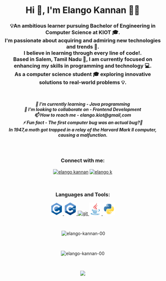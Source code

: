 <h1 align="center">Hi 👋, I'm Elango Kannan 👨‍💻</h1>


<h3 align="center"> 
  💡An ambitious learner pursuing Bachelor of Engineering in Computer Science at KIOT 🎓.<br>
I'm passionate about acquiring and admiring new technologies and trends 🚀.<br>
I believe in learning through every line of code!. <br>
Based in Salem, Tamil Nadu 🌴, I am currently focused on enhancing my skills in programming and technology 💻. <br>
As a computer science student 🎓 exploring innovative solutions to real-world problems 💡.</h3>

<h5 align="center">
  <br>
<p align="center">  
  
 🌱 I’m currently learning - **Java programming**<br>
 👯 I’m looking to collaborate on - **Frontend Development**<br>
 📫 How to reach me - **elango.kiot@gmail,com**<br>
 ⚡ Fun fact - **The first computer bug was an actual bug?🐛 <br>
 In 1947,a moth got trapped in a relay of the Harvard Mark II computer, causing a malfunction.**

 </p>
</h5>
<br>
<h3 align="center">Connect with me:</h3>
<p align="center"> 
<a href="https://linkedin.com/in/elango kannan" target="blank"><img align="center" src="https://raw.githubusercontent.com/rahuldkjain/github-profile-readme-generator/master/src/images/icons/Social/linked-in-alt.svg" alt="elango kannan" height="30" width="40" /></a>
<a href="https://www.hackerrank.com/elango k" target="blank"><img align="center" src="https://raw.githubusercontent.com/rahuldkjain/github-profile-readme-generator/master/src/images/icons/Social/hackerrank.svg" alt="elango k" height="30" width="40" /></a>
</p>
<br>

<h3 align="center">Languages and Tools:</h3> 

<p align="center"> <a href="https://www.cprogramming.com/" target="_blank" rel="noreferrer"> <img src="https://raw.githubusercontent.com/devicons/devicon/master/icons/c/c-original.svg" alt="c" width="40" height="40"/> </a> <a href="https://www.w3schools.com/cpp/" target="_blank" rel="noreferrer"> <img src="https://raw.githubusercontent.com/devicons/devicon/master/icons/cplusplus/cplusplus-original.svg" alt="cplusplus" width="40" height="40"/> </a> <a href="https://git-scm.com/" target="_blank" rel="noreferrer"> <img src="https://www.vectorlogo.zone/logos/git-scm/git-scm-icon.svg" alt="git" width="40" height="40"/> </a> <a href="https://www.java.com" target="_blank" rel="noreferrer"> <img src="https://raw.githubusercontent.com/devicons/devicon/master/icons/java/java-original.svg" alt="java" width="40" height="40"/> </a> <a href="https://www.python.org" target="_blank" rel="noreferrer"> <img src="https://raw.githubusercontent.com/devicons/devicon/master/icons/python/python-original.svg" alt="python" width="40" height="40"/> </a> </p>
<br>
<p align="center">&nbsp;<img align="center" src="https://github-readme-stats.vercel.app/api?username=elango-kannan-00&show_icons=true&locale=en" alt="elango-kannan-00" /> <br></p>
<br>
<p align="center"><img align="center" src="https://github-readme-streak-stats.herokuapp.com/?user=elango-kannan-00&" alt="elango-kannan-00" /></p>
<br>
<p align="center"> <img align="center" src="http://github-profile-summary-cards.vercel.app/api/cards/profile-details?username=Elango-Kannan-00&theme=2077" height="180em" /> </p>





